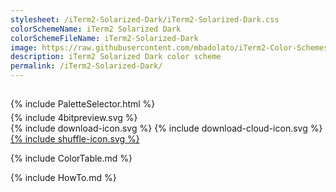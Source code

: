 ```yaml
---
stylesheet: /iTerm2-Solarized-Dark/iTerm2-Solarized-Dark.css
colorSchemeName: iTerm2 Solarized Dark
colorSchemeFileName: iTerm2-Solarized-Dark
image: https://raw.githubusercontent.com/mbadolato/iTerm2-Color-Schemes/master/screenshots/iTerm2_Solarized_Dark.png
description: iTerm2 Solarized Dark color scheme
permalink: /iTerm2-Solarized-Dark/
---
```


<h2 style='text-align:center'>
    <a id='colorSchemeNameLink' href='#'>
        <span class='ColorSchemeFileName'></span>
    </a>
</h2>

<div class='centeredText' style='margin-bottom:1%'>
{% include PaletteSelector.html %}
</div>

<div class='centeredText'>
{% include 4bitpreview.svg %}
</div>

<div class='centeredText'>
    <a id='downloadSchemeLink' class='padded'>
{% include download-icon.svg %}
    </a>
    <a id='cdnSchemeLink' class='padded'>
{% include download-cloud-icon.svg %}
    </a>
    <a id='feelingLucky' href="javascript:feelingLucky(document.getElementById('themeSelector'))" class='padded'>
{% include shuffle-icon.svg %}
    </a>    
</div>

{% include ColorTable.md %}

{% include HowTo.md %}

